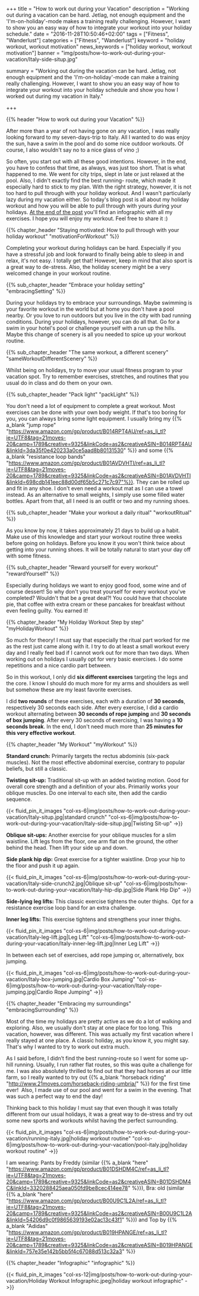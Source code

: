 +++
title = "How to work out during your Vacation"
description = "Working out during a vacation can be hard. Jetlag, not enough equipment and the 'I'm-on-holiday'-mode makes a training really challenging. However, I want to show you an easy way of how to integrate your workout into your holiday schedule."
date = "2016-11-28T10:50:46+02:00"
tags = ["Fitness", "Wanderlust"]
categories = ["Fitness", "Wanderlust"]
keyword = "holiday workout, workout motivation"
news_keywords = ["holiday workout, workout motivation"]
banner = "img/posts/how-to-work-out-during-your-vacation/Italy-side-situp.jpg"

summary = "Working out during the vacation can be hard. Jetlag, not enough equipment and the 'I'm-on-holiday'-mode can make a training really challenging. However, I want to show you an easy way of how to integrate your workout into your holiday schedule and show you how I worked out during my vacation in Italy."

+++

{{% header "How to work out during your Vacation" %}}

After more than a year of not having gone on any vacation, I was really looking forward to my seven-days-trip to Italy. All I wanted to do was enjoy the sun, have a swim in the pool and do some nice outdoor workouts. Of course, I also wouldn't say no to a nice glass of vino ;)

So often, you start out with all these good intentions. However, in the end, you have to confess that time, as always, was just too short. That is what happened to me. We went for city trips, slept in late or just relaxed at the pool. Also, I didn't exactly find the best running- route, which made it especially hard to stick to my plan. With the right strategy, however, it is not too hard to pull through with your holiday workout. And I wasn't particularly lazy during my vacation either. So today's blog post is all about my holiday workout and how you will be able to pull through with yours during your holidays. [At the end of the post](#infographic) you'll find an infographic with all my exercises. I hope you will enjoy my workout. Feel free to share it :)


{{% chapter_header "Staying motivated: How to pull through with your holiday workout" "motivationForWorkout" %}}

Completing your workout during holidays can be hard. Especially if you have a stressful job and look forward to finally being able to sleep in and relax, it's not easy. I totally get that! However, keep in mind that also sport is a great way to de-stress. Also, the holiday scenery might be a very welcomed change in your workout routine.


{{% sub_chapter_header "Embrace your holiday setting" "embracingSetting" %}}

During your holidays try to embrace your surroundings. Maybe swimming is your favorite workout in the world but at home you don't have a pool nearby. Or you love to run outdoors but you live in the city with bad running conditions. During your holidays, however, you can do all that. Go for a swim in your hotel's pool or challenge yourself with a run up the hills. Maybe this change of scenery is all you needed to spice up your workout routine.

{{% sub_chapter_header "The same workout, a different scenery" "sameWorkoutDifferentScenery" %}}

Whilst being on holidays, try to move your usual fitness program to your vacation spot. Try to remember exercises, stretches, and routines that you usual do in class and do them on your own.

{{% sub_chapter_header "Pack light" "packLight" %}}

You don't need a lot of equipment to complete a great workout. Most exercises can be done with your own body weight. If that's too boring for you, you can always bring some light equipment. I usually bring my {{% a_blank "jump rope" "https://www.amazon.com/gp/product/B014RPT4AU/ref=as_li_tl?ie=UTF8&tag=21moves-20&camp=1789&creative=9325&linkCode=as2&creativeASIN=B014RPT4AU&linkId=3da35f0e420233a0ce5aad8b80131530" %}} and some {{% a_blank "resistance loop bands" "https://www.amazon.com/gp/product/B01AVDVHTI/ref=as_li_tl?ie=UTF8&tag=21moves-20&camp=1789&creative=9325&linkCode=as2&creativeASIN=B01AVDVHTI&linkId=698cdb141eec88d00df65b5c271c7c97"%}}. They can be rolled up and fit in any shoe. I don't even need a workout mat as I can use a towel instead. As an alternative to small weights, I simply use some filled water bottles. Apart from that, all I need is an outfit or two and my running shoes.

{{% sub_chapter_header "Make your workout a daily ritual" "workoutRitual" %}}

As you know by now, it takes approximately 21 days to build up a habit. Make use of this knowledge and start your workout routine three weeks before going on holidays. Before you know it you won't think twice about getting into your running shoes. It will be totally natural to start your day off with some fitness.

{{% sub_chapter_header "Reward yourself for every workout" "rewardYourself" %}}

Especially during holidays we want to enjoy good food, some wine and of course dessert! So why don't you treat yourself for every workout you've completed? Wouldn't that be a great deal?! You could have that chocolate pie, that coffee with extra cream or these pancakes for breakfast without even feeling guilty. You earned it!

{{% chapter_header "My Holiday Workout Step by step" "myHolidayWorkout" %}}

So much for theory! I must say that especially the ritual part worked for me as the rest just came along with it. I try to do at least a small workout every day and I really feel bad if I cannot work out for more than two days. When working out on holidays I usually opt for very basic exercises. I do some repetitions and a nice cardio part between. 

So in this workout, I only did **six different exercises** targeting the legs and the core. I know I should do much more for my arms and shoulders as well but somehow these are my least favorite exercises. 

I did **two rounds** of these exercises, each with a duration of **30 seconds**, respectively 30 seconds each side. After every exercise, I did a cardio workout alternating between **30 seconds of rope jumping** and **30 seconds of box jumping**. After every 30 seconds of exercising, I was having a **10 seconds break**. In the end, I don't need much more than **25 minutes for this very effective workout**. 


{{% chapter_header "My Workout" "myWorkout" %}}

**Standard crunch:** Primarily targets the rectus abdominis (six-pack muscles). Not the most effective abdominal exercise, contrary to popular beliefs, but still a classic.

**Twisting sit-up:** Traditional sit-up with an added twisting motion. Good for overall core strength and a definition of your abs. Primarily works your oblique muscles. Do one interval to each site, then add the cardio sequence.

{{< fluid_pin_it_images
  "col-xs-6|img/posts/how-to-work-out-during-your-vacation/Italy-situp.jpg|standard crunch"
  "col-xs-6|img/posts/how-to-work-out-during-your-vacation/Italy-side-situp.jpg|Twisting Sit-up"
->}}

**Oblique sit-ups:** Another exercise for your oblique muscles for a slim waistline. Lift legs from the floor, one arm flat on the ground, the other behind the head. Then lift your side up and down. 

**Side plank hip dip:** Great exercise for a tighter waistline. Drop your hip to the floor and push it up again.

{{< fluid_pin_it_images
  "col-xs-6|img/posts/how-to-work-out-during-your-vacation/Italy-side-crunch2.jpg|Oblique sit-up"
  "col-xs-6|img/posts/how-to-work-out-during-your-vacation/Italy-hip-dip.jpg|Side Plank Hip Dip"
->}}

**Side-lying leg lifts:** This classic exercise tightens the outer thighs.  Opt for a resistance exercise loop band for an extra challenge.

**Inner leg lifts:** This exercise tightens and strengthens your inner thighs.

{{< fluid_pin_it_images
  "col-xs-6|img/posts/how-to-work-out-during-your-vacation/Italy-leg-lift.jpg|Leg Lift"
  "col-xs-6|img/posts/how-to-work-out-during-your-vacation/Italy-inner-leg-lift.jpg|Inner Leg Lift"
->}}

In between each set of exercises, add rope jumping or, alternatively, box jumping.

{{< fluid_pin_it_images
  "col-xs-6|img/posts/how-to-work-out-during-your-vacation/Italy-box-jumping.jpg|Cardio Box Jumping"
  "col-xs-6|img/posts/how-to-work-out-during-your-vacation/Italy-rope-jumping.jpg|Cardio Rope Jumping"
->}}

{{% chapter_header "Embracing my surroundings" "embracingSurrounding" %}}

Most of the time my holidays are pretty active as we do a lot of walking and exploring. Also, we usually don't stay at one place for too long. This vacation, however, was different. This was actually my first vacation where I really stayed at one place. A classic holiday, as you know it, you might say. That's why I wanted to try to work out extra much. 

As I said before, I didn’t find the best running-route so I went for some up-hill running. Usually, I run rather flat routes, so this was quite a challenge for me. I was also absolutely thrilled to find out that they had horses at our little farm, so I really wanted to try out {{% a_blank "horseback riding" "http://www.21moves.com/horseback-riding-umbria/" %}} for the first time ever!  Also, I  made use of our pool and went for a swim in the evening. That was such a perfect way to end the day!  

Thinking back to this holiday I must say that even though it was totally different from our usual holidays, it was a great way to de-stress and try out some new sports and workouts whilst having the perfect surrounding.  

{{< fluid_pin_it_images
  "col-xs-6|img/posts/how-to-work-out-during-your-vacation/running-italy.jpg|holiday workout routine"
  "col-xs-6|img/posts/how-to-work-out-during-your-vacation/pool-italy.jpg|holiday workout routine"
->}}

I am wearing: Pants by Freddy (similar {{% a_blank "here" "https://www.amazon.com/gp/product/B01DSHDM4C/ref=as_li_tl?ie=UTF8&tag=21moves-20&camp=1789&creative=9325&linkCode=as2&creativeASIN=B01DSHDM4C&linkId=3320288425aea050fd9be8cec414ee78" %}}), Bra: old (similar {{% a_blank "here" "https://www.amazon.com/gp/product/B00U9C1L2A/ref=as_li_tl?ie=UTF8&tag=21moves-20&camp=1789&creative=9325&linkCode=as2&creativeASIN=B00U9C1L2A&linkId=54206d9c0f9865639193e02ac13c43f1" %}}) and Top by {{% a_blank "Adidas" "https://www.amazon.com/gp/product/B019HPANGE/ref=as_li_tl?ie=UTF8&tag=21moves-20&camp=1789&creative=9325&linkCode=as2&creativeASIN=B019HPANGE&linkId=757e35e142b5bb5f4c67088d513c32a3" %}}

{{% chapter_header "Infographic" "infographic" %}}

{{< fluid_pin_it_images
  "col-xs-12|img/posts/how-to-work-out-during-your-vacation/Holiday Workout Infographic.jpeg|holiday workout infographic"
->}}











